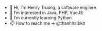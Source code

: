- 👋 Hi, I’m Henry Truong, a software enginee.
- 👀 I’m interested in Java, PHP, VueJS
- 🌱 I’m currently learning Python.
- 📫 How to reach me -> @thanhhaibkit

<!---
thanhhaibkit/thanhhaibkit is a ✨ special ✨ repository because its `README.md` (this file) appears on your GitHub profile.
You can click the Preview link to take a look at your changes.
中村ハイ
--->
